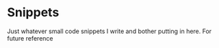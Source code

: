 # Snippets
Just whatever small code snippets I write and bother putting in here. For future reference
